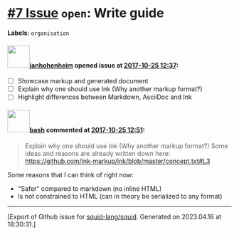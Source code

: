 # [\#7 Issue](https://github.com/squid-lang/squid/issues/7) `open`: Write guide
**Labels**: `organisation`


#### <img src="https://avatars.githubusercontent.com/u/9047632?u=0917c5aea8ecfb8511130afc94a68bff7f91ea20&v=4" width="50">[janhohenheim](https://github.com/janhohenheim) opened issue at [2017-10-25 12:37](https://github.com/squid-lang/squid/issues/7):

- [ ] Showcase markup and generated document
- [ ] Explain why one should use Ink (Why another markup format?)
- [ ] Highlight differences between Markdown, AsciiDoc and Ink

#### <img src="https://avatars.githubusercontent.com/u/4602612?u=15d59e17f4d269bcb853540b70baf7c5b3607241&v=4" width="50">[bash](https://github.com/bash) commented at [2017-10-25 12:51](https://github.com/squid-lang/squid/issues/7#issuecomment-339319408):

> Explain why one should use Ink (Why another markup format?)
Some ideas and reasons are already written down here: https://github.com/ink-markup/ink/blob/master/concept.txt#L3

Some reasons that I can think of right now:
- "Safer" compared to markdown (no inline HTML)
- Is not constrained to HTML (can in theory be serialized to any format)


-------------------------------------------------------------------------------



[Export of Github issue for [squid-lang/squid](https://github.com/squid-lang/squid). Generated on 2023.04.16 at 18:30:31.]
